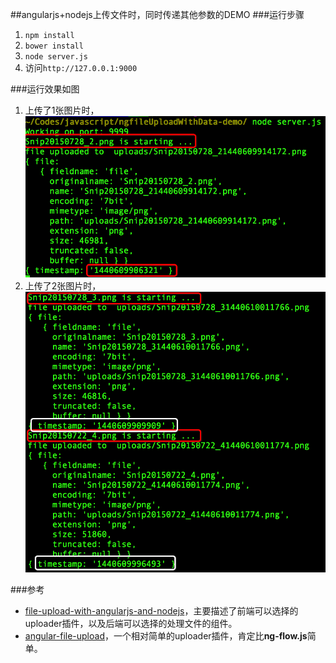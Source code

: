##angularjs+nodejs上传文件时，同时传递其他参数的DEMO
###运行步骤
 1. `npm install`
 2. `bower install`
 3. `node server.js` 
 4. 访问`http://127.0.0.1:9000`

###运行效果如图
 1. 上传了1张图片时，![服务端获取图片信息和参数的截图1](./1.png "服务端获取的图片和参数")
 2. 上传了2张图片时，![服务端获取图片信息和参数的截图2](./2.png "服务端获取的图片和参数")

###参考
 - [file-upload-with-angularjs-and-nodejs](https://vcfvct.wordpress.com/2015/02/21/file-upload-with-angularjs-and-nodejs/)，主要描述了前端可以选择的uploader插件，以及后端可以选择的处理文件的组件。
 - [angular-file-upload](https://github.com/zhangw/angular-file-upload)，一个相对简单的uploader插件，肯定比**ng-flow.js**简单。
